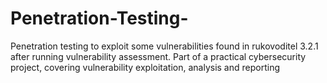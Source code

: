 # Penetration-Testing-
Penetration testing to exploit some vulnerabilities found in rukovoditel 3.2.1 after running vulnerability assessment. Part of a practical cybersecurity project, covering vulnerability exploitation, analysis and reporting 
